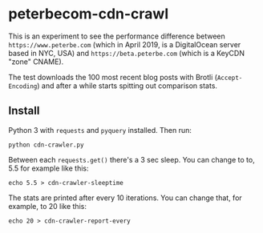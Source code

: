 # peterbecom-cdn-crawl

This is an experiment to see the performance difference between
`https://www.peterbe.com` (which in April 2019, is a DigitalOcean
server based in NYC, USA) and `https://beta.peterbe.com` (which is a KeyCDN
"zone" CNAME).

The test downloads the 100 most recent blog posts with Brotli (`Accept-Encoding`)
and after a while starts spitting out comparison stats.

## Install

Python 3 with `requests` and `pyquery` installed. Then run:

    python cdn-crawler.py

Between each `requests.get()` there's a 3 sec sleep. You can change to to,
5.5 for example like this:

    echo 5.5 > cdn-crawler-sleeptime

The stats are printed after every 10 iterations. You can change that,
for example, to 20 like this:

    echo 20 > cdn-crawler-report-every
